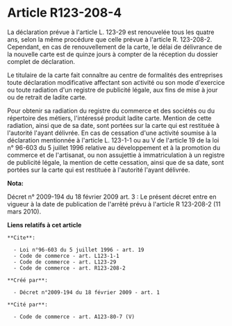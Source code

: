 # Article R123-208-4

La déclaration prévue à l'article L. 123-29 est renouvelée tous les quatre ans, selon la même procédure que celle prévue à
l'article R. 123-208-2. Cependant, en cas de renouvellement de la carte, le délai de délivrance de la nouvelle carte est de
quinze jours à compter de la réception du dossier complet de déclaration. 

Le titulaire de la carte fait connaître au centre de formalités des entreprises toute déclaration modificative affectant son
activité ou son mode d'exercice ou toute radiation d'un registre de publicité légale, aux fins de mise à jour ou de retrait
de ladite carte. 

Pour obtenir sa radiation du registre du commerce et des sociétés ou du répertoire des métiers, l'intéressé produit ladite
carte. Mention de cette radiation, ainsi que de sa date, sont portées sur la carte qui est restituée à l'autorité l'ayant
délivrée. En cas de cessation d'une activité soumise à la déclaration mentionnée à l'article L. 123-1-1 ou au V de l'article
19 de la loi n° 96-603 du 5 juillet 1996 relative au développement et à la promotion du commerce et de l'artisanat, ou non
assujettie à immatriculation à un registre de publicité légale, la mention de cette cessation, ainsi que de sa date, sont
portées sur la carte qui est restituée à l'autorité l'ayant délivrée.

**Nota:**

Décret n° 2009-194 du 18 février 2009 art. 3 : Le présent décret entre en vigueur à la date de publication de l'arrêté prévu
à l'article       R 123-208-2 (11 mars 2010).

**Liens relatifs à cet article**

	**Cite**:

	  - Loi n°96-603 du 5 juillet 1996 - art. 19
	  - Code de commerce - art. L123-1-1
	  - Code de commerce - art. L123-29
	  - Code de commerce - art. R123-208-2

	**Créé par**:

	  - Décret n°2009-194 du 18 février 2009 - art. 1

	**Cité par**:

	  - Code de commerce - art. A123-80-7 (V)
